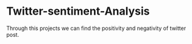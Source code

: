 # Twitter-sentiment-Analysis
Through this projects we can find the positivity and negativity of twitter post. 
